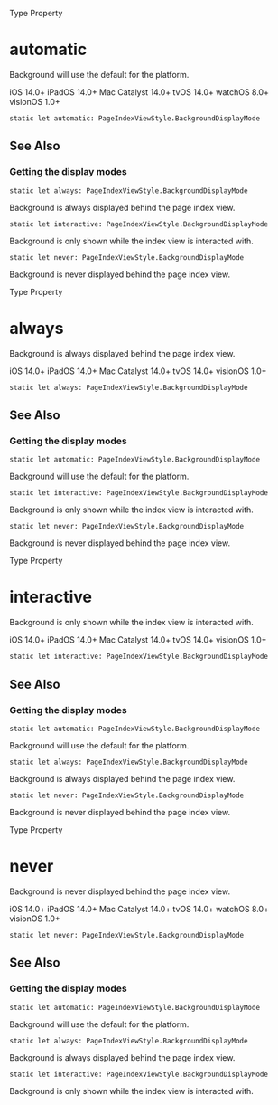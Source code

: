 Type Property

# automatic

Background will use the default for the platform.

iOS 14.0+  iPadOS 14.0+  Mac Catalyst 14.0+  tvOS 14.0+  watchOS 8.0+
visionOS 1.0+

    
    
    static let automatic: PageIndexViewStyle.BackgroundDisplayMode

## See Also

### Getting the display modes

`static let always: PageIndexViewStyle.BackgroundDisplayMode`

Background is always displayed behind the page index view.

`static let interactive: PageIndexViewStyle.BackgroundDisplayMode`

Background is only shown while the index view is interacted with.

`static let never: PageIndexViewStyle.BackgroundDisplayMode`

Background is never displayed behind the page index view.

Type Property

# always

Background is always displayed behind the page index view.

iOS 14.0+  iPadOS 14.0+  Mac Catalyst 14.0+  tvOS 14.0+  visionOS 1.0+

    
    
    static let always: PageIndexViewStyle.BackgroundDisplayMode

## See Also

### Getting the display modes

`static let automatic: PageIndexViewStyle.BackgroundDisplayMode`

Background will use the default for the platform.

`static let interactive: PageIndexViewStyle.BackgroundDisplayMode`

Background is only shown while the index view is interacted with.

`static let never: PageIndexViewStyle.BackgroundDisplayMode`

Background is never displayed behind the page index view.

Type Property

# interactive

Background is only shown while the index view is interacted with.

iOS 14.0+  iPadOS 14.0+  Mac Catalyst 14.0+  tvOS 14.0+  visionOS 1.0+

    
    
    static let interactive: PageIndexViewStyle.BackgroundDisplayMode

## See Also

### Getting the display modes

`static let automatic: PageIndexViewStyle.BackgroundDisplayMode`

Background will use the default for the platform.

`static let always: PageIndexViewStyle.BackgroundDisplayMode`

Background is always displayed behind the page index view.

`static let never: PageIndexViewStyle.BackgroundDisplayMode`

Background is never displayed behind the page index view.

Type Property

# never

Background is never displayed behind the page index view.

iOS 14.0+  iPadOS 14.0+  Mac Catalyst 14.0+  tvOS 14.0+  watchOS 8.0+
visionOS 1.0+

    
    
    static let never: PageIndexViewStyle.BackgroundDisplayMode

## See Also

### Getting the display modes

`static let automatic: PageIndexViewStyle.BackgroundDisplayMode`

Background will use the default for the platform.

`static let always: PageIndexViewStyle.BackgroundDisplayMode`

Background is always displayed behind the page index view.

`static let interactive: PageIndexViewStyle.BackgroundDisplayMode`

Background is only shown while the index view is interacted with.

